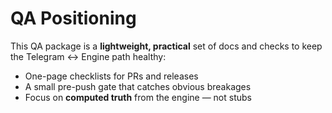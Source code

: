 # QA Positioning

This QA package is a **lightweight, practical** set of docs and checks to keep the Telegram ↔ Engine path healthy:
- One-page checklists for PRs and releases
- A small pre-push gate that catches obvious breakages
- Focus on **computed truth** from the engine — not stubs
